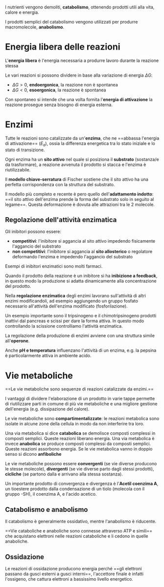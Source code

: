 I nutrienti vengono demoliti, **catabolismo**, ottenendo prodotti utili alla vita, calore e energia.

I prodotti semplici del catabolismo vengono utilizzati per produrre macromolecole, **anabolismo**.

# Energia libera delle reazioni
L'**energia libera** è l'energia necessaria a produrre lavoro durante la reazione stessa

Le vari reazioni si possono dividere in base alla variazione di energia $\Delta G$:
- $\Delta G \gt 0$, **endoergonica**, la reazione non è spontanea
- $\Delta G \lt 0$, **esoergonica**, la reazione è spontanea

Con spontaneo si intende che una volta fornita l'**energia di attivazione** la reazione prosegue senza bisogno di energia esterna.

# Enzimi
Tutte le reazioni sono catalizzate da un'**enzima**, che ne ==abbassa l'energia di attivazione== ($E_a$), ossia la differenza energetica tra lo stato iniziale e lo stato di transizione.

Ogni enzima ha un **sito attivo** nel quale si posiziona il **substrato** (sostanza/e da trasformare), a reazione avvenuta il prodotto si stacca e l'enzima è riutilizzabile.

Il **modello chiave-serratura** di Fischer sostiene che il sito attivo ha una perfetta corrispondenza con la struttura del substrato.

Il modello più completo e recente è pero quello dell'**adattamento indotto**: ==il sito attivo dell'enzima prende la forma del substrato solo in seguito al legame==.
Questa deformazione è dovuta alle attrazioni tra le 2 molecole.

## Regolazione dell'attività enzimatica
Gli inibitori possono essere:
- **competitivi**: l'inibitore si aggancia al sito attivo impedendo fisicamente l'aggancio del substrato
- **non competitivi**: l'inibitore si aggancia al **sito allosterico** o regolatore deformando l'enzima e impedendo l'aggancio del substrato

Esempi di inibitori enzimatici sono molti farmaci.

Quando il prodotto della reazione è un inibitore si ha **inibizione a feedback**, in questo modo la produzione si adatta dinamicamente alla concentrazione del prodotto.

Nella **regolazione enzimatica** degli enzimi lavorano sull'attività di altri enzimi modificandoli, ad esempio aggiungendo un gruppo fosfato necessario all'attività dell'enzima modificato (fosforilazione).

Un esempio importante sono il tripsinogeno e il chimotripsinogeno prodotti inattivi dal pancreas e scissi per dare la forma attiva. In questo modo controllando la scissione controlliamo l'attività enzimatica.

La regolazione della produzione di enzimi avviene con una struttura simile all'**operone**.

Anche **pH e temperatura** influenzano l'attività di un enzima, e.g. la pepsina è particolarmente attiva in ambiente acido.

# Vie metaboliche
==Le vie metaboliche sono sequenze di reazioni catalizzate da enzimi.==

I vantaggi di dividere l'elaborazione di un prodotto in varie tappe permette di riutilizzare parti in comune di più vie metaboliche e una migliore gestione dell'energia (e.g. dissipazione del calore).

Le vie metaboliche sono **compartimentalizzate**: le reazioni metabolica sono isolate in alcune zone della cellula in modo da non interferire tra loro.

Una via metabolica si dice **catabolica** se demolisce composti complessi in composti semplici. Queste reazioni liberano energia.
Una via metabolica è invece **anabolica** se produce composti complessi da composti semplici. Queste reazioni assorbono energia.
Se le vie metabolica vanno in doppio senso si dicono **anfiboliche**

Le vie metaboliche possono essere **convergenti** (se vie diverse producono le stesse molecole), **divergenti** (se vie diverse parto dagli stessi prodotti), **cicliche** (se partono dalla e arrivano alla stessa sostanza).

Un importante prodotto di convergenza e divergenza è l'**Acetil coenzima A**, un tioestere prodotto dalla condensazione di un tiolo (molecola con il gruppo -SH), il coenzima A, e l'acido acetico.

## Catabolismo e anabolismo
Il catabolismo è generalmente ossidativo, mentre l'anabolismo è riducente.

==Vie cataboliche e anaboliche sono connesse attraverso ATP e simili== che acquistano elettroni nelle reazioni cataboliche e li cedono in quelle anaboliche.

## Ossidazione
Le reazioni di ossidazione producono energia perché ==gli elettroni passano da gusci esterni a gusci interni==, l'accettore finale è infatti l'ossigeno, che cattura elettroni a bassissimo livello energetico.

